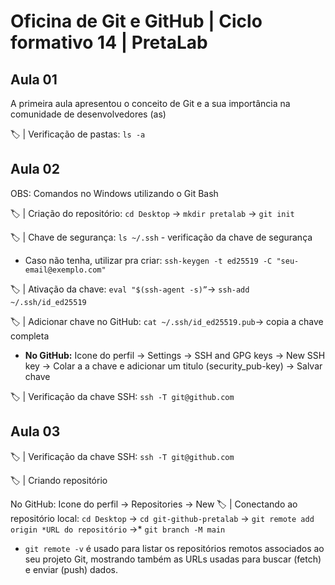 # Oficina de Git e GitHub  | Ciclo formativo 14 | PretaLab

## Aula 01 
A  primeira aula apresentou o conceito de Git e a sua importância na comunidade de desenvolvedores (as)

 🏷️ |  Verificação de pastas:  `ls -a`

## Aula 02

OBS: Comandos no Windows utilizando o Git Bash

🏷️ |  Criação do repositório: `cd Desktop`  → `mkdir pretalab` → `git init`

🏷️ |  Chave de segurança: `ls ~/.ssh` - verificação da chave de segurança

- Caso não tenha, utilizar pra criar: `ssh-keygen -t ed25519 -C "seu-email@exemplo.com"`

🏷️ |  Ativação da chave: `eval "$(ssh-agent -s)”`→ `ssh-add ~/.ssh/id_ed25519`

🏷️ |  Adicionar chave no GitHub: `cat ~/.ssh/id_ed25519.pub`→ copia a chave completa 

- **No GitHub:** Icone do perfil → Settings → SSH and GPG keys → New SSH key → Colar a a chave e adicionar um titulo (security_pub-key) → Salvar chave

🏷️ |  Verificação da chave SSH: `ssh -T git@github.com`

## Aula 03

🏷️ |  Verificação da chave SSH: `ssh -T git@github.com`

🏷️ | Criando repositório

No GitHub: Icone do perfil → Repositories → New 
🏷️ | Conectando ao repositório local: `cd Desktop`  →  `cd git-github-pretalab` → `git remote add origin *URL do repositório` →*  `git branch -M main` 

- `git remote -v`  é usado para listar os repositórios remotos associados ao seu projeto Git, mostrando também as URLs usadas para buscar (fetch) e enviar (push) dados.



